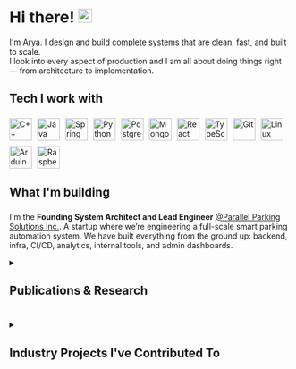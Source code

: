 <h1 align="left">Hi there! <img src="https://emojis.slackmojis.com/emojis/images/1536351075/4594/blob-wave.gif" width="25"/></h1>

I'm Arya. I design and build complete systems that are clean, fast, and built to scale.  
I look into every aspect of production and I am all about doing things right — from architecture to implementation.

###

<h2 align="left">Tech I work with</h2>

###

<div style="display: flex; flex-wrap: wrap; align-items: center; gap: 10px;">
  <img src="https://cdn.jsdelivr.net/gh/devicons/devicon/icons/cplusplus/cplusplus-original.svg" style="height: 40px;" alt="C++" />
  <img src="https://cdn.jsdelivr.net/gh/devicons/devicon/icons/java/java-original.svg" style="height: 40px;" alt="Java" />
  <img src="https://cdn.jsdelivr.net/gh/devicons/devicon/icons/spring/spring-original.svg" style="height: 40px;" alt="Spring Boot" />
  <img src="https://cdn.jsdelivr.net/gh/devicons/devicon/icons/python/python-original.svg" style="height: 40px;" alt="Python" />
  <img src="https://cdn.jsdelivr.net/gh/devicons/devicon/icons/postgresql/postgresql-original.svg" style="height: 40px;" alt="PostgreSQL" />
  <img src="https://cdn.jsdelivr.net/gh/devicons/devicon/icons/mongodb/mongodb-original.svg" style="height: 40px;" alt="MongoDB" />
  <img src="https://cdn.jsdelivr.net/gh/devicons/devicon/icons/react/react-original.svg" style="height: 40px;" alt="React" />
  <img src="https://cdn.jsdelivr.net/gh/devicons/devicon/icons/typescript/typescript-original.svg" style="height: 40px;" alt="TypeScript" />
  <img src="https://cdn.jsdelivr.net/gh/devicons/devicon/icons/git/git-original.svg" style="height: 40px;" alt="Git" />
  <img src="https://cdn.jsdelivr.net/gh/devicons/devicon/icons/linux/linux-original.svg" style="height: 40px;" alt="Linux" />
  <img src="https://cdn.jsdelivr.net/gh/devicons/devicon/icons/arduino/arduino-original.svg" style="height: 40px;" alt="Arduino" />
  <img src="https://cdn.jsdelivr.net/gh/devicons/devicon/icons/raspberrypi/raspberrypi-original.svg" style="height: 40px;" alt="Raspberry Pi" />
</div>

###

<h2 align="left">What I'm building</h2>

###

I'm the **Founding System Architect and Lead Engineer** [@Parallel Parking Solutions Inc.](https://github.com/Parallel-Parking-Solutions-Inc).
A startup where we’re engineering a full-scale smart parking automation system. We have built everything from the ground up: backend, infra, CI/CD, analytics, internal tools, and admin dashboards.

<details>
  <summary><h2>Publications & Research</h2></summary>
  <p style="font-size: 14px;">Some of my research work that explores the intersection of machine learning, embedded systems, and real-world applications:</p>

  <ul style="font-size: 14px;">
    <li>
      <a href="https://ieeexplore.ieee.org/document/10547996" target="_blank">
        Real-Time Intelligent Surveillance System
      </a><br/>
      <i>10th International Conference on Applied System Innovation (ICASI), IEEE, 2024</i>
    </li>
    <br/>
    <li>
      <a href="https://link.springer.com/chapter/10.1007/978-981-97-4149-6_27" target="_blank">
        Optimal Urban Emergency Routing Using Real-Time Audio Recognition and Graph Theory-Based Path Planning
      </a><br/>
      <i>International Conference On Innovative Computing And Communication, Springer, 2024</i>
    </li>
  </ul>
</details>

###

<details>
  <summary><h2>Industry Projects I've Contributed To</h2></summary>

  <ul style="font-size: 14px;">
    <li>
      <strong>Bosch Global Software Technologies — Summer Intern</strong><br/>
      Configured and automated CAN frame setups for ECUs, delivering integration-ready solutions to an OEM and improving development efficiency.
    </li>
    <br/>
    <li>
      <strong>Bosch Global Software Technologies — Software Developer Intern</strong><br/>
      Designed a real-time edge computing system for an OEM client and implemented ML-based analytics for tire condition monitoring, with mobile data visualization.
    </li>
    <br/>
    <li>
      <strong>PESU C-IoT — Machine Learning Intern</strong><br/>
      Built a self-navigating vehicle using computer vision, and streamlined traffic sign data processing with Python and OpenCV.
    </li>
  </ul>
</details>
